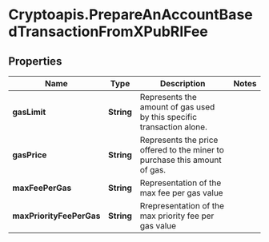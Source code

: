 # Cryptoapis.PrepareAnAccountBasedTransactionFromXPubRIFee

## Properties

Name | Type | Description | Notes
------------ | ------------- | ------------- | -------------
**gasLimit** | **String** | Represents the amount of gas used by this specific transaction alone. | 
**gasPrice** | **String** | Represents the price offered to the miner to purchase this amount of gas. | 
**maxFeePerGas** | **String** | Representation of the max fee per gas value | 
**maxPriorityFeePerGas** | **String** | Rrepresentation of the max priority fee per gas value | 


